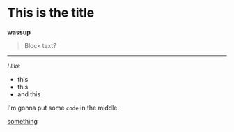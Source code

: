 # This is the title

**wassup**

> Block text?

---

*I like*
- this
- this
- and this

I'm gonna put some `code` in the middle.

[something](https://williamflang.github.io/cse15l-lab-reports/something.html)
